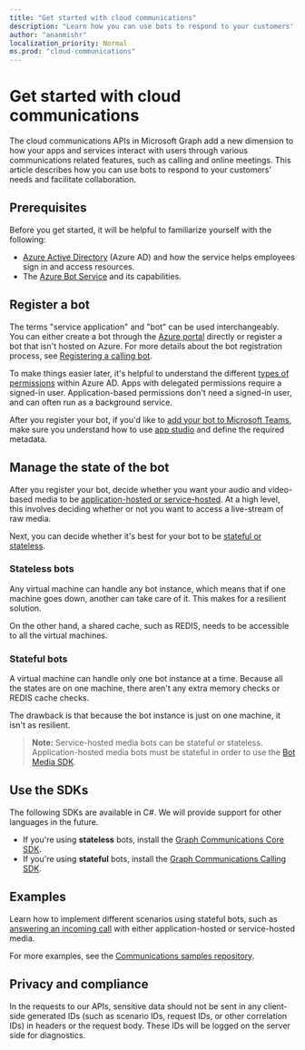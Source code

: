 ```yaml
---
title: "Get started with cloud communications"
description: "Learn how you can use bots to respond to your customers' needs and facilitate collaboration."
author: "ananmishr"
localization_priority: Normal
ms.prod: "cloud-communications"
---
```


# Get started with cloud communications

The cloud communications APIs in Microsoft Graph add a new dimension to how your apps and services interact with users through various communications related features, such as calling and online meetings. This article describes how you can use bots to respond to your customers' needs and facilitate collaboration.

## Prerequisites

Before  you get started, it will be helpful to familiarize yourself with the following:

- [Azure Active Directory](/azure/active-directory/fundamentals/active-directory-whatis)
(Azure AD) and how the service helps employees sign in and access resources.
- The [Azure Bot Service](/azure/bot-service/bot-service-overview-introduction?view=azure-bot-service-3.0) and its capabilities.

## Register a bot

The terms "service application" and "bot" can be used interchangeably. You can either create a bot through the [Azure portal](https://azure.microsoft.com/features/azure-portal/) directly or register a bot that isn't hosted on Azure. 
For more details about the bot registration process, see [Registering a calling bot](https://microsoftgraph.github.io/microsoft-graph-comms-samples/docs/articles/calls/register-calling-bot.html). 

To make things easier later, it's helpful to understand the different [types of permissions](/azure/active-directory/develop/v1-permissions-and-consent#types-of-permissions) within Azure AD. Apps with delegated permissions require a signed-in user. Application-based permissions don't need a signed-in user, and can often run as a background service.

After you register your bot, if you'd like to [add your bot to Microsoft Teams](/microsoftteams/platform/concepts/calls-and-meetings/registering-calling-bot), make sure you understand how to use [app studio](/microsoftteams/platform/get-started/get-started-app-studio) and define the required metadata.

## Manage the state of the bot

After you register your bot, decide whether you want your audio and video-based media to be [application-hosted or service-hosted](cloud-communications-media.md). At a high level, this involves deciding whether or not you want to access a live-stream of raw media.

Next, you can decide whether it's best for your bot to be [stateful or stateless](https://microsoftgraph.github.io/microsoft-graph-comms-samples/docs/articles/calls/StateManagement.html).

### Stateless bots

Any virtual machine can handle any bot instance, which means that if one machine goes down, another can take care of it. This makes for a resilient solution.

On the other hand, a shared cache, such as REDIS, needs to be accessible to all the virtual machines.

### Stateful bots

A virtual machine can handle only one bot instance at a time. Because all the states are on one machine, there aren't any extra memory checks or REDIS cache checks.

The drawback is that because the bot instance is just on one machine, it isn't as resilient.

>**Note:** Service-hosted media bots can be stateful or stateless. Application-hosted media bots must be stateful in order to use the [Bot Media SDK](https://www.nuget.org/packages/Microsoft.Skype.Bots.Media).

## Use the SDKs

The following SDKs are available in C#. We will provide support for other languages in the future.

- If you're using **stateless** bots, install the [Graph Communications Core SDK](https://www.nuget.org/packages/Microsoft.Graph.Communications.Core).
- If you're using **stateful** bots, install the [Graph Communications Calling SDK](https://www.nuget.org/packages/Microsoft.Graph.Communications.Calls).

## Examples

Learn how to implement different scenarios using stateful bots, such as [answering an incoming call](https://microsoftgraph.github.io/microsoft-graph-comms-samples/docs/articles/index.html#example-incoming-calls) with either application-hosted or service-hosted media.

For more examples, see the [Communications samples repository](https://microsoftgraph.github.io/microsoft-graph-comms-samples/docs/index.html).

## Privacy and compliance

In the requests to our APIs, sensitive data should not be sent in any client-side generated IDs (such as scenario IDs, request IDs, or other correlation IDs) in headers or the request body. These IDs will be logged on the server side for diagnostics.
